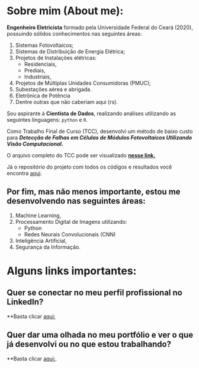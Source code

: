 # Sobre mim (About me): #

**Engenheiro Eletricista** formado pela Universidade Federal do Ceará (2020), possuindo sólidos conhecimentos nas seguintes áreas:

1. Sistemas Fotovoltaicos;
2. Sistemas de Distribuição de Energia Elétrica;
3. Projetos de Instalações elétricas:
    + Residenciais,
    + Prediais,
    + Industriais,
4. Projetos de Múltiplas Unidades Consumidoras (PMUC);
5. Subestações aérea e abrigada.
6. Eletrônica de Potência
7. Dentre outras que não caberiam aqui (rs).

Sou aspirante à **Cientista de Dados**, realizando análises utilizando as seguintes linguagens: ``python`` e ``R``.

Como Trabalho Final de Curso (TCC), desenvolvi um método de baixo custo para _**Detecção de Falhas em Células de Módulos Fotovoltaicos Utilizando Visão Computacional.**_

O arquivo completo do TCC pode ser visualizado [**nesse link.**](https://drive.google.com/file/d/1GnKpGAPOuEervRGEGoxBaOFPjrO14g7_/view?usp=sharing)

Já o repositório do projeto com todos os códigos e resultados você encontra [aqui](#ref).


## Por fim, mas não menos importante, estou me desenvolvendo nas seguintes áreas: ##

1. Machine Learning,
2. Processamento Digital de Imagens utilizando:
    + Python
    + Redes Neurais Convolucionais (CNN)
3. Inteligência Artificial,
4. Segurança da Informação.

# Alguns links importantes: #

## Quer se conectar no meu perfil profissional no LinkedIn? ##

**Basta clicar [aqui:](https://www.linkedin.com/in/alanmarquesrocha/)

## Quer dar uma olhada no meu portfólio e ver o que já desenvolvi ou no que estou trabalhando? ##

**Basta clicar [aqui:](#href).




<!---
AlanMarquesRocha/AlanMarquesRocha is a ✨ special ✨ repository because its `README.md` (this file) appears on your GitHub profile.
You can click the Preview link to take a look at your changes.
--->
